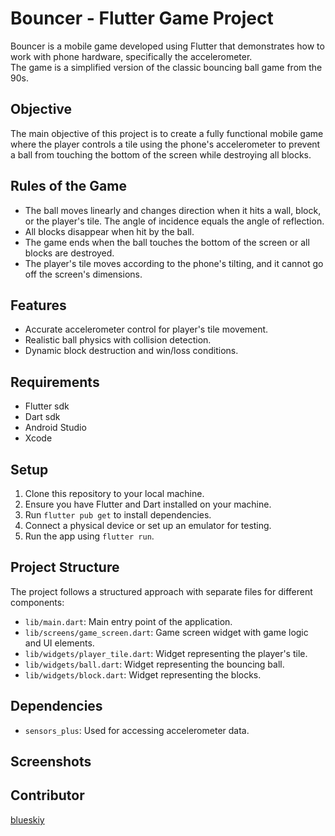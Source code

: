 # Bouncer - Flutter Game Project

Bouncer is a mobile game developed using Flutter that demonstrates how to work with phone hardware, specifically the accelerometer.  
The game is a simplified version of the classic bouncing ball game from the 90s.

## Objective

The main objective of this project is to create a fully functional mobile game where the player controls a tile using the phone's accelerometer to prevent a ball from touching the bottom of the screen while destroying all blocks.

## Rules of the Game

- The ball moves linearly and changes direction when it hits a wall, block, or the player's tile. The angle of incidence equals the angle of reflection.
- All blocks disappear when hit by the ball.
- The game ends when the ball touches the bottom of the screen or all blocks are destroyed.
- The player's tile moves according to the phone's tilting, and it cannot go off the screen's dimensions.

## Features

- Accurate accelerometer control for player's tile movement.
- Realistic ball physics with collision detection.
- Dynamic block destruction and win/loss conditions.

## Requirements 
- Flutter sdk 
- Dart sdk
- Android Studio
- Xcode

## Setup

1. Clone this repository to your local machine.
2. Ensure you have Flutter and Dart installed on your machine.
3. Run `flutter pub get` to install dependencies.
4. Connect a physical device or set up an emulator for testing.
5. Run the app using `flutter run`.

## Project Structure

The project follows a structured approach with separate files for different components:

- `lib/main.dart`: Main entry point of the application.
- `lib/screens/game_screen.dart`: Game screen widget with game logic and UI elements.
- `lib/widgets/player_tile.dart`: Widget representing the player's tile.
- `lib/widgets/ball.dart`: Widget representing the bouncing ball.
- `lib/widgets/block.dart`: Widget representing the blocks.

## Dependencies

- `sensors_plus`: Used for accessing accelerometer data.
## Screenshots


## Contributor
[blueskiy](github.com/blueskiy01)

 